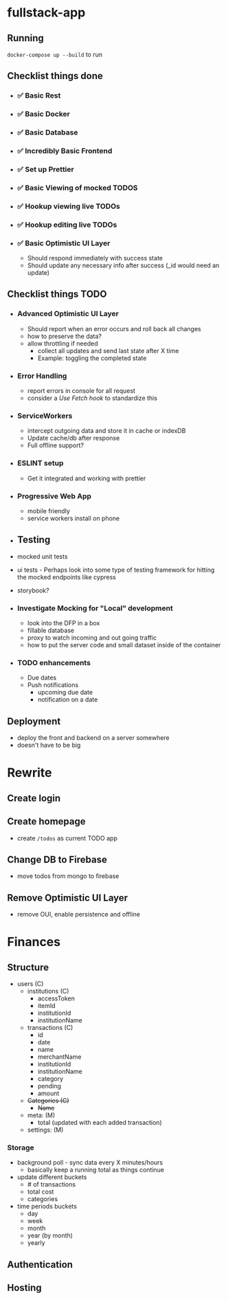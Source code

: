 # fullstack-app

## Running

`docker-compose up --build` to run

## Checklist things done

- ### :white_check_mark: Basic Rest
- ### :white_check_mark: Basic Docker
- ### :white_check_mark: Basic Database
- ### :white_check_mark: Incredibly Basic Frontend
- ### :white_check_mark: Set up Prettier
- ### :white_check_mark: Basic Viewing of mocked TODOS
- ### :white_check_mark: Hookup viewing live TODOs
- ### :white_check_mark: Hookup editing live TODOs

- ### :white_check_mark: Basic Optimistic UI Layer

  - Should respond immediately with success state
  - Should update any necessary info after success (\_id would need an update)

## Checklist things TODO

- ### Advanced Optimistic UI Layer

  - Should report when an error occurs and roll back all changes
  - how to preserve the data?
  - allow throttling if needed
    - collect all updates and send last state after X time
    - Example: toggling the completed state

- ### Error Handling

  - report errors in console for all request
  - consider a _Use Fetch hook_ to standardize this

- ### ServiceWorkers

  - intercept outgoing data and store it in cache or indexDB
  - Update cache/db after response
  - Full offline support?

- ### ESLINT setup

  - Get it integrated and working with prettier

- ### Progressive Web App

  - mobile friendly
  - service workers install on phone

- ## Testing

- mocked unit tests
- ui tests - Perhaps look into some type of testing framework for hitting the mocked endpoints like cypress
- storybook?

- ### Investigate Mocking for "Local" development

  - look into the DFP in a box
  - fillable database
  - proxy to watch incoming and out going traffic
  - how to put the server code and small dataset inside of the container

- ### TODO enhancements
  - Due dates
  - Push notifications
    - upcoming due date
    - notification on a date

## Deployment

- deploy the front and backend on a server somewhere
- doesn't have to be big

# Rewrite

## Create login

## Create homepage

- create `/todos` as current TODO app

## Change DB to Firebase

- move todos from mongo to firebase

## Remove Optimistic UI Layer

- remove OUI, enable persistence and offline

# Finances

## Structure

- users (C)
  - institutions (C)
    - accessToken
    - itemId
    - institutionId
    - institutionName
  - transactions (C)
    - id
    - date
    - name
    - merchantName
    - institutionId
    - institutionName
    - category
    - pending
    - amount
  - ~~Categories (C)~~
    - ~~Name~~
  - meta: (M)
    - total (updated with each added transaction)
  - settings: (M)

### Storage

- background poll - sync data every X minutes/hours
  - basically keep a running total as things continue
- update different buckets
  - \# of transactions
  - total cost
  - categories
- time periods buckets
  - day
  - week
  - month
  - year (by month)
  - yearly

## Authentication

## Hosting
